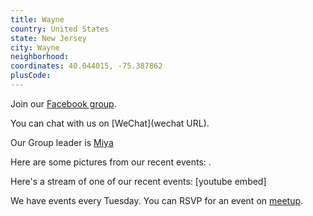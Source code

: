 ```yaml
---
title: Wayne
country: United States
state: New Jersey
city: Wayne
neighborhood: 
coordinates: 40.044015, -75.387862
plusCode:
---
```

Join our [Facebook group](https://www.facebook.com/groups/free.code.camp.wayne.nj).

You can chat with us on [WeChat](wechat URL).

Our Group leader is [Miya](freecodecamp.org/miya)

Here are some pictures from our recent events:
![]().

Here's a stream of one of our recent events:
[youtube embed]

We have events every Tuesday. You can RSVP for an event on [meetup](meetupurl).
